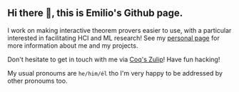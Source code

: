 ## Hi there 👋, this is Emilio's Github page.

I work on making interactive theorem provers easier to use, with a particular interested in facilitating HCI and ML research! See my [personal page](https://www.irif.fr/~gallego/) for more information about me and my projects.

Don't hesitate to get in touch with me via [Coq's Zulip](https://coq.zulipchat.com/)! Have fun hacking!

My usual pronoums are `he/him/él` tho I'm very happy to be addressed by other pronoums too.

<!--
**ejgallego/ejgallego** is a ✨ _special_ ✨ repository because its `README.md` (this file) appears on your GitHub profile.

Here are some ideas to get you started:

- 🔭 I’m currently working on ...
- 🌱 I’m currently learning ...
- 👯 I’m looking to collaborate on ...
- 🤔 I’m looking for help with ...
- 💬 Ask me about ...
- 📫 How to reach me: ...
- 😄 Pronouns: ...
- ⚡ Fun fact: ...
-->
